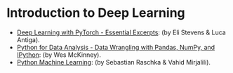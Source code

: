 # Introduction to Deep Learning

- [Deep Learning with PyTorch - Essential Excerpts](./Deep%20Learning%20with%20PyTorch.pdf): (by Eli Stevens & Luca Antiga).
- [Python for Data Analysis - Data Wrangling with Pandas, NumPy, and IPython](./Python%20for%20Data%20Analysis.pdf): (by Wes McKinney).
- [Python Machine Learning](./Python%20Machine%20Learning.pdf): (by Sebastian Raschka & Vahid Mirjalili).

